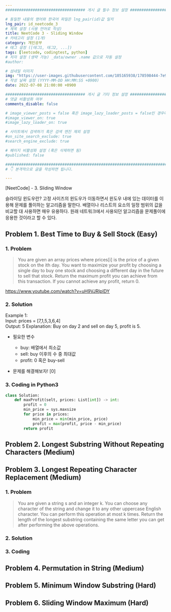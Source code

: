 ```yaml
---
################################### 게시 글 필수 정보 설정 ###################################

# 동일한 내용의 영어와 한국어 파일은 lng_pair(id)값 일치
lng_pair: id_neetcode_3
# 제목 설정 (사용 언어로 작성)
title: NeetCode 3 - Sliding Window
# 카테고리 설정 (1개)
category: 개인공부
# 태그 설정 ([태그1, 태그2, ...])
tags: [leetcode, codingtest, python] 
# 저자 설정 (생략 가능) _data/owner .name 값으로 자동 설정
#author: 

# 섬네일 이미지
img: "https://user-images.githubusercontent.com/105165938/178598444-7e958a6b-a0db-4455-9707-be20b7f87ab6.png"
# 작성 날짜 설정 (YYYY-MM-DD HH:MM:SS +0900)
date: 2022-07-08 21:00:00 +0900

################################### 게시 글 기타 정보 설정 ###################################
# 댓글 비활성화 여부
comments_disable: false

# image_viewer_posts = false 혹은 image_lazy_loader_posts = false인 경우에만 사용
#image_viewer_on: true
#image_lazy_loader_on: true

# 사이트에서 검색하기 혹은 검색 엔진 제외 설정 
#on_site_search_exclude: true
#search_engine_exclude: true

# 페이지 비활성화 설정 (혹은 삭제하면 됨)
#published: false

##########################################################################################
# 👇 본격적으로 글을 작성하면 됩니다. 

---
```

<!-- outline-start -->
\[NeetCode\] - 3. Sliding Window
<!-- outline-end -->

슬라이딩 윈도우란?
고정 사이즈의 윈도우가 이동하면서 윈도우 내에 있는 데이터를 이용해 문제를 풀이하는 알고리즘을 말한다.
배열이나 리스트의 요소의 일정 범위의 값을 비교할 대 사용하면 매우 유용하다. 원래 네트워크에서 사용되던 알고리즘을 문제풀이에 응용한 것이라고 할 수 있다.


## Problem 1. Best Time to Buy & Sell Stock (Easy)
### 1. Problem
> You are given an array prices where prices\[i\] is the price of a given stock on the ith day. You want to maximize your profit by choosing a single day to buy one stock and choosing a different day in the future to sell that stock. Return the maximum profit you can achieve from this transaction. If you cannot achieve any profit, return 0.

https://www.youtube.com/watch?v=uH9VJRIpIDY

### 2. Solution
Example 1:<br>
Input: prices = \[7,1,5,3,6,4\]<br>
Output: 5
Explanation: Buy on day 2 and sell on day 5, profit is 5.

* 필요한 변수
    * buy: 배열에서 최소값
    * sell: buy 이후의 수 중 최대값
    * profit: 0 혹은 buy-sell

* 문제를 해결해보자!
\[0\] 

### 3. Coding in Python3
~~~python
class Solution:
    def maxProfit(selt, prices: List[int]) -> int:
        profit = 0
        min_price = sys.maxsize
        for price in prices:
            min_price = min(min_price, price)
            profit = max(profit, price - min_price)
        return profit
~~~

## Problem 2. Longest Substring Without Repeating Characters (Medium)

## Problem 3. Longest Repeating Character Replacement (Medium)
### 1. Problem
> You are given a string s and an integer k. You can choose any character of the string and change it to any other uppercase English character. You can perform this operation at most k times. Return the length of the longest substring containing the same letter you can get after performing the above operations.

 ### 2. Solution
 

 ### 3. Coding

## Problem 4. Permutation in String (Medium)

## Problem 5. Minimum Window Substring (Hard)

## Problem 6. Sliding Window Maximum (Hard)
